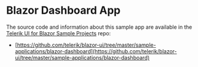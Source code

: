 # Blazor Dashboard App

The source code and information about this sample app are available in the [Telerik UI for Blazor Sample Projects](https://github.com/telerik/blazor-ui) repo:

* [https://github.com/telerik/blazor-ui/tree/master/sample-applications/blazor-dashboard](https://github.com/telerik/blazor-ui/tree/master/sample-applications/blazor-dashboard)